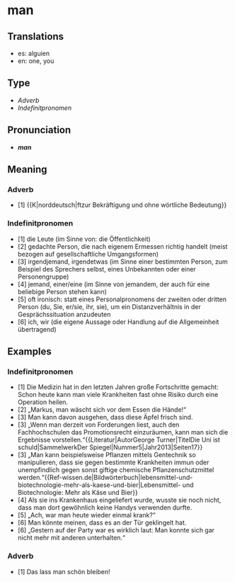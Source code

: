 # man
## Translations
- es: alguien
- en: one, you
## Type
- _Adverb_
- _Indefinitpronomen_
## Pronunciation
- **_man_**
## Meaning
### Adverb
- [1] {{K|norddeutsch|ftzur Bekräftigung und ohne wörtliche Bedeutung}} 
### Indefinitpronomen
- [1] die Leute (im Sinne von: die Öffentlichkeit)
- [2] gedachte Person, die nach eigenem Ermessen richtig handelt (meist bezogen auf gesellschaftliche Umgangsformen)
- [3] irgendjemand, irgendetwas (im Sinne einer bestimmten Person, zum Beispiel des Sprechers selbst, eines Unbekannten oder einer Personengruppe)
- [4] jemand, einer/eine (im Sinne von jemandem, der auch für eine beliebige Person stehen kann)
- [5] oft ironisch: statt eines Personalpronomens der zweiten oder dritten Person (du, Sie, er/sie, ihr, sie), um ein Distanzverhältnis in der Gesprächssituation anzudeuten
- [6] ich, wir (die eigene Aussage oder Handlung auf die Allgemeinheit übertragend)
## Examples
### Indefinitpronomen
- [1] Die Medizin hat in den letzten Jahren große Fortschritte gemacht: Schon heute kann man viele Krankheiten fast ohne Risiko durch eine Operation heilen.
- [2] „Markus, man wäscht sich vor dem Essen die Hände!“
- [3] Man kann davon ausgehen, dass diese Äpfel frisch sind.
- [3] „Wenn man derzeit von Forderungen liest, auch den Fachhochschulen das Promotionsrecht einzuräumen, kann man sich die Ergebnisse vorstellen.“<ref>{{Literatur|AutorGeorge Turner|TitelDie Uni ist schuld|SammelwerkDer Spiegel|Nummer5|Jahr2013|Seiten17}}</ref>
- [3] „Man kann beispielsweise Pflanzen mittels Gentechnik so manipulieren, dass sie gegen bestimmte Krankheiten immun oder unempfindlich gegen sonst giftige chemische Pflanzenschutzmittel werden.“<ref>{{Ref-wissen.de|Bildwörterbuch|lebensmittel-und-biotechnologie-mehr-als-kaese-und-bier|Lebensmittel- und Biotechnologie: Mehr als Käse und Bier}}</ref>
- [4] Als sie ins Krankenhaus eingeliefert wurde, wusste sie noch nicht, dass man dort gewöhnlich keine Handys verwenden durfte.
- [5] „Ach, war man heute wieder einmal krank?“
- [6] Man könnte meinen, dass es an der Tür geklingelt hat.
- [6] „Gestern auf der Party war es wirklich laut: Man konnte sich gar nicht mehr mit anderen unterhalten.“
### Adverb
- [1] Das lass man schön bleiben!
